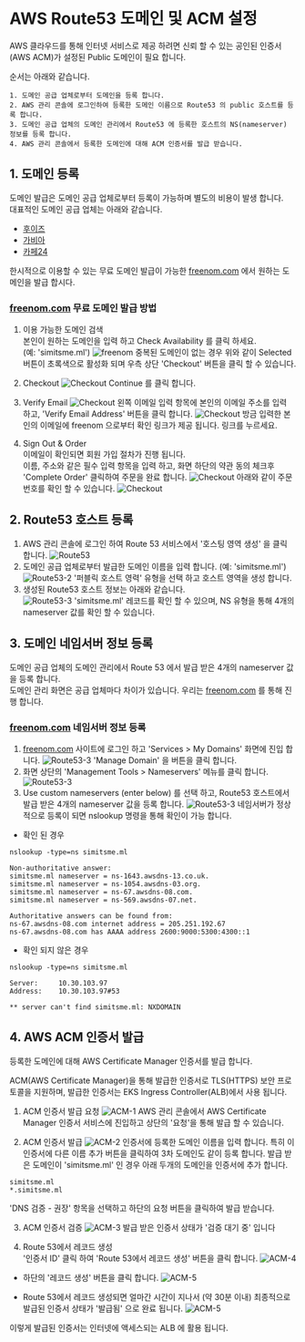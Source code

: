 # AWS Route53 도메인 및 ACM 설정
AWS 클라우드를 통해 인터넷 서비스로 제공 하려면 신뢰 할 수 있는 공인된 인증서(AWS ACM)가 설정된 Public 도메인이 필요 합니다.  

순서는 아래와 같습니다.
```
1. 도메인 공급 업체로부터 도메인을 등록 합니다.
2. AWS 관리 콘솔에 로그인하여 등록한 도메인 이름으로 Route53 의 public 호스트를 등록 합니다.
3. 도메인 공급 업체의 도메인 관리에서 Route53 에 등록한 호스트의 NS(nameserver) 정보를 등록 합니다.
4. AWS 관리 콘솔에서 등록한 도메인에 대해 ACM 인증서를 발급 받습니다. 
```

## 1. 도메인 등록
도메인 발급은 도메인 공급 업체로부터 등록이 가능하며 별도의 비용이 발생 합니다.  
대표적인 도메인 공급 업체는 아래와 같습니다. 
- [후이즈](https://domain.whois.co.kr/)
- [가비아](https://www.gabia.com/)
- [카페24](https://hosting.cafe24.com/)

한시적으로 이용할 수 있는 무료 도메인 발급이 가능한 [freenom.com](https://freenom.com) 에서 원하는 도메인을 발급 합시다.

### [freenom.com](https://freenom.com) 무료 도메인 발급 방법
1. 이용 가능한 도메인 검색    
본인이 원하는 도메인을 입력 하고 Check Availability 를 클릭 하세요.  
(예: 'simitsme.ml')
![freenom](./images/fireshot-20211117-005.png)
중복된 도메인이 없는 경우 위와 같이 Selected 버튼이 초록색으로 활성화 되며 우측 상단 'Checkout' 버튼을 클릭 할 수 있습니다.

2. Checkout
![Checkout](./images/fireshot-20211117-007.png) 
Continue 를 클릭 합니다.

3. Verify Email
![Checkout](./images/fireshot-20211117-006.png)
왼쪽 이메일 입력 항목에 본인의 이메일 주소를 입력 하고, 'Verify Email Address' 버튼을 클릭 합니다.
![Checkout](./images/fireshot-20211117-007-1.png)
방금 입력한 본인의 이메일에 freenom 으로부터 확인 링크가 제공 됩니다. 링크를 누르세요.

4. Sign Out & Order  
이메일이 확인되면 회원 가입 절차가 진행 됩니다.  
이름, 주소와 같은 필수 입력 항목을 입력 하고, 화면 하단의 약관 동의 체크후 'Complete Order' 클릭하여 주문을 완료 합니다.
![Checkout](./images/fireshot-20211117-008.png) 
아래와 같이 주문 번호를 확인 할 수 있습니다. 
![Checkout](./images/fireshot-20211117-009.png)


## 2. Route53 호스트 등록
1. AWS 관리 콘솔에 로그인 하여 Route 53 서비스에서 '호스팅 영역 생성' 을 클릭 합니다.
![Route53](./images/fireshot-20211118-010.png)
2. 도메인 공급 업체로부터 발급한 도메인 이름을 입력 합니다.
(예: 'simitsme.ml')
![Route53-2](./images/fireshot-20211118-011.png)
'퍼블릭 호스트 영력' 유형을 선택 하고 호스트 영역을 생성 합니다.
3. 생성된 Route53 호스트 정보는 아래와 같습니다.  
![Route53-3](./images/fireshot-20211118-012.png)
'simitsme.ml' 레코드를 확인 할 수 있으며, NS 유형을 통해 4개의 nameserver 값를 확인 할 수 있습니다.

## 3. 도메인 네임서버 정보 등록
도메인 공급 업체의 도메인 관리에서 Route 53 에서 발급 받은 4개의 nameserver 값을 등록 합니다.  
도메인 관리 화면은 공급 업체마다 차이가 있습니다. 우리는 [freenom.com](https://freenom.com) 를 통해 진행 합니다.

### [freenom.com](https://freenom.com) 네임서버 정보 등록
1. [freenom.com](https://freenom.com) 사이트에 로그인 하고 'Services > My Domains' 화면에 진입 합니다.
![Route53-3](./images/fireshot-20211118-013.png)
'Manage Domain' 을 버튼을 클릭 합니다.
2. 화면 상단의 'Management Tools > Nameservers' 메뉴를 클릭 합니다. 
![Route53-3](./images/fireshot-20211118-015.png)
3. Use custom nameservers (enter below) 를 선택 하고, Route53 호스트에서 발급 받은 4개의 nameserver 값을 등록 합니다.
![Route53-3](./images/fireshot-20211118-016.png)
네임서버가 정상적으로 등록이 되면 nslookup 명령을 통해 확인이 가능 합니다.
- 확인 된 경우  
```
nslookup -type=ns simitsme.ml

Non-authoritative answer:
simitsme.ml	nameserver = ns-1643.awsdns-13.co.uk.
simitsme.ml	nameserver = ns-1054.awsdns-03.org.
simitsme.ml	nameserver = ns-67.awsdns-08.com.
simitsme.ml	nameserver = ns-569.awsdns-07.net.

Authoritative answers can be found from:
ns-67.awsdns-08.com	internet address = 205.251.192.67
ns-67.awsdns-08.com	has AAAA address 2600:9000:5300:4300::1
```

- 확인 되지 않은 경우 
```
nslookup -type=ns simitsme.ml

Server:		10.30.103.97
Address:	10.30.103.97#53

** server can't find simitsme.ml: NXDOMAIN
```

## 4. AWS ACM 인증서 발급
등록한 도메인에 대해 AWS Certificate Manager 인증서를 발급 합니다.
 
ACM(AWS Certificate Manager)을 통해 발급한 인증서로 TLS(HTTPS) 보안 프로토콜을 지원하며,
발급한 인증서는 EKS Ingress Controller(ALB)에서 사용 됩니다. 

1. ACM 인증서 발급 요청 
![ACM-1](./images/fireshot-20211118-017.png)
AWS 관리 콘솔에서 AWS Certificate Manager 인증서 서비스에 진입하고 상단의 '요청'을 통해 발급 할 수 있습니다.  


2. ACM 인증서 발급
![ACM-2](./images/fireshot-20211118-018.png)
인증서에 등록한 도메인 이름을 입력 합니다. 특히 이 인증서에 다른 이름 추가 버튼을 클릭하여 3차 도메인도 같이 등록 합니다.
발급 받은 도메인이 'simitsme.ml' 인 경우 아래 두개의 도메인을 인증서에 추가 합니다. 
```
simitsme.ml
*.simitsme.ml
```
'DNS 검증 - 권장' 항목을 선택하고 하단의 요청 버튼을 클릭하여 발급 받습니다.


3. ACM 인증서 검증
![ACM-3](./images/fireshot-20211118-019.png)
발급 받은 인증서 상태가 '검증 대기 중' 입니다


4. Route 53에서 레코드 생성  
'인증서 ID' 클릭 하여 'Route 53에서 레코드 생성' 버튼을 클릭 합니다.
![ACM-4](./images/fireshot-20211118-020.png)

- 하단의 '레코드 생성' 버튼을 클릭 합니다.
![ACM-5](./images/fireshot-20211118-021.png)

- Route 53에서 레코드 생성되면 얼마간 시간이 지나서 (약 30분 이내) 최종적으로 발급된 인증서 상태가 '발급됨' 으로 완료 됩니다. 
![ACM-5](./images/fireshot-20211118-022.png)

이렇게 발급된 인증서는 인터넷에 액세스되는 ALB 에 활용 됩니다.

